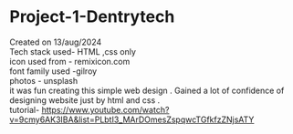 # Project-1-Dentrytech
Created on 13/aug/2024 <br>
Tech stack used- HTML ,css only <br>
icon used from - remixicon.com<br>
font family used -gilroy<br>
photos - unsplash<br>
it was fun creating this simple web design . Gained a lot of confidence of designing website just by html and css .<br>
tutorial- https://www.youtube.com/watch?v=9cmy6AK3IBA&list=PLbtI3_MArDOmesZspqwcTGfkfzZNjsATY<br>
